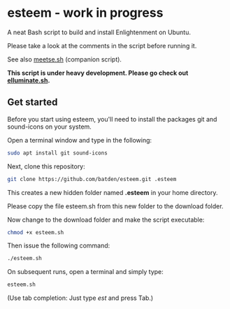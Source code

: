 # esteem - work in progress

A neat Bash script to build and install Enlightenment on Ubuntu.

Please take a look at the comments in the script before running it.

See also [meetse.sh](https://github.com/batden/meetse) (companion script).

**This script is under heavy development. Please go check out [elluminate.sh](https://github.com/batden/elluminate).**

## Get started

Before you start using esteem, you'll need to install the packages git and sound-icons on your system.

Open a terminal window and type in the following:

```bash
sudo apt install git sound-icons
```

Next, clone this repository:

```bash
git clone https://github.com/batden/esteem.git .esteem
```

This creates a new hidden folder named **.esteem** in your home directory.

Please copy the file esteem.sh from this new folder to the download folder.

Now change to the download folder and make the script executable:

```bash
chmod +x esteem.sh
```

Then issue the following command:

```bash
./esteem.sh
```

On subsequent runs, open a terminal and simply type:

```bash
esteem.sh
```

(Use tab completion: Just type *est* and press Tab.)
